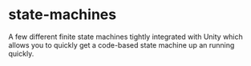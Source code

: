# state-machines
 A few different finite state machines tightly integrated with Unity which allows you to quickly get a code-based state machine up an running quickly.
